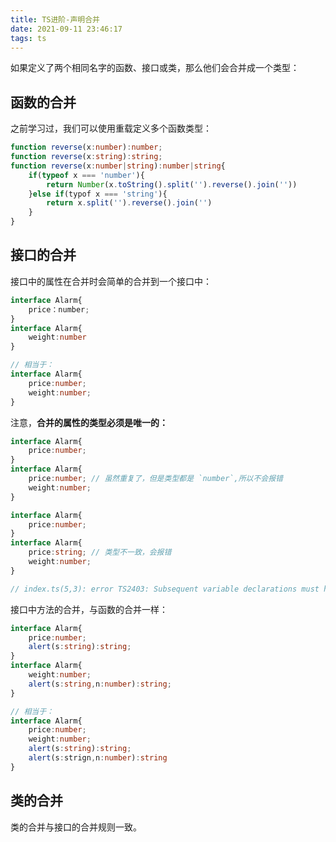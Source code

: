 ```yaml
---
title: TS进阶-声明合并
date: 2021-09-11 23:46:17
tags: ts
---
```


如果定义了两个相同名字的函数、接口或类，那么他们会合并成一个类型：
<!-- more -->

## 函数的合并

之前学习过，我们可以使用重载定义多个函数类型：

```ts
function reverse(x:number):number;
function reverse(x:string):string;
function reverse(x:number|string):number|string{
	if(typeof x === 'number'){
		return Number(x.toString().split('').reverse().join(''))
	}else if(typof x === 'string'){
		return x.split('').reverse().join('')
	}
}
```

## 接口的合并

接口中的属性在合并时会简单的合并到一个接口中：

```ts
interface Alarm{
	price：number;
}
interface Alarm{
	weight:number
}

// 相当于：
interface Alarm{
	price:number;
	weight:number;
}
```

注意，**合并的属性的类型必须是唯一的：**

```ts
interface Alarm{
	price:number;
}
interface Alarm{
	price:number; // 虽然重复了，但是类型都是 `number`,所以不会报错
	weight:number;
}
```

```ts
interface Alarm{
	price:number;
}
interface Alarm{
	price:string; // 类型不一致，会报错
	weight:number;
}

// index.ts(5,3): error TS2403: Subsequent variable declarations must have the same type.  Variable 'price' must be of type 'number', but here has type 'string'.
```

接口中方法的合并，与函数的合并一样：

```ts
interface Alarm{
	price:number;
	alert(s:string):string;
}
interface Alarm{
	weight:number;
	alert(s:string,n:number):string;
}

// 相当于：
interface Alarm{
	price:number;
	weight:number;
	alert(s:string):string;
	alert(s:strign,n:number):string
}
```

## 类的合并

类的合并与接口的合并规则一致。


